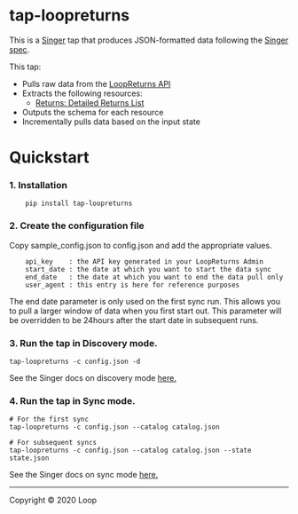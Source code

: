 # tap-loopreturns

This is a [Singer](https://singer.io) tap that produces JSON-formatted data
following the [Singer
spec](https://github.com/singer-io/getting-started/blob/master/SPEC.md).

This tap:

- Pulls raw data from the [LoopReturns API](https://docs.loopreturns.com)
- Extracts the following resources:
  - [Returns: Detailed Returns List](https://docs.loopreturns.com/#detailed-returns-list)
- Outputs the schema for each resource
- Incrementally pulls data based on the input state

# Quickstart

### 1.  Installation
```shell 
    pip install tap-loopreturns
```

### 2.  Create the configuration file

Copy sample_config.json to config.json and add the appropriate values.

```
    api_key    : the API key generated in your LoopReturns Admin 
    start_date : the date at which you want to start the data sync 
    end_date   : the date at which you want to end the data pull only
    user_agent : this entry is here for reference purposes
```

The end date parameter is only used on the first sync run.  This allows you to pull a larger window of data when you first start out.  This parameter will be overridden to be 24hours after the start date in subsequent runs.

### 3.  Run the tap in Discovery mode.
```shell
tap-loopreturns -c config.json -d
```
See the Singer docs on discovery mode [here.](https://github.com/singer-io/getting-started/blob/master/docs/DISCOVERY_MODE.md#discovery-mode)

### 4.  Run the tap in Sync mode.
```shell
# For the first sync
tap-loopreturns -c config.json --catalog catalog.json

# For subsequent syncs
tap-loopreturns -c config.json --catalog catalog.json --state state.json
```
See the Singer docs on sync mode [here.](https://github.com/singer-io/getting-started/blob/master/docs/SYNC_MODE.md)

---

Copyright &copy; 2020 Loop
